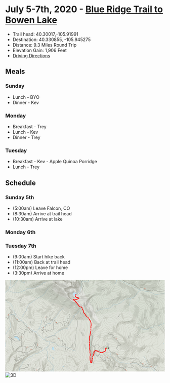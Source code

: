 # July 5-7th, 2020 - [Blue Ridge Trail to Bowen Lake](https://www.alltrails.com/trail/us/colorado/blue-ridge-trail-to-bowen-lake--2)
- Trail head: 40.30017,-105.91991
- Destination: 40.330855, -105.945275
- Distance: 9.3 Miles Round Trip
- Elevation Gain: 1,906 Feet
- [Driving Directions](https://www.google.com/maps/dir/Falcon,+El+Paso+County,+CO/40.30017,-105.91991/@39.6924383,-106.0515612,217380m/data=!3m2!1e3!4b1!4m12!4m11!1m5!1m1!1s0x871333c80a0d9aa9:0x490cfece10bcb684!2m2!1d-104.6009415!2d38.9383017!1m0!2m3!6e0!7e2!8j1593925200)

## Meals

### Sunday
- Lunch - BYO
- Dinner - Kev

### Monday
- Breakfast - Trey
- Lunch - Kev
- Dinner - Trey

### Tuesday
- Breakfast - Kev - Apple Quinoa Porridge
- Lunch - Trey

## Schedule

### Sunday 5th
- (5:00am) Leave Falcon, CO
- (8:30am) Arrive at trail head
- (10:30am) Arrive at lake

### Monday 6th

### Tuesday 7th
- (9:00am) Start hike back
- (11:00am) Back at trail head
- (12:00pm) Leave for home
- (3:30pm) Arrive at home

![TOPO](./TOPO.png)
![3D](./3D.png)
